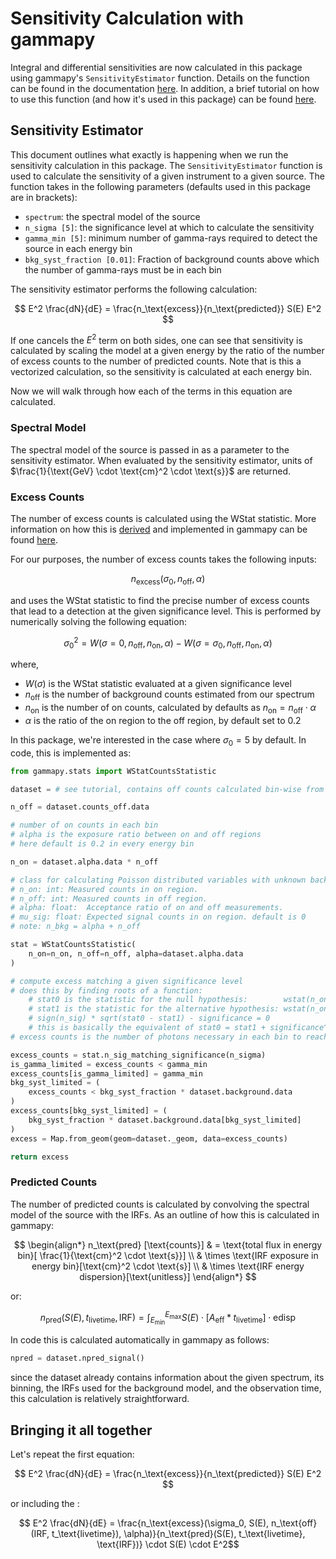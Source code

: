 # Sensitivity Calculation with gammapy

Integral and differential sensitivities are now calculated in this package using gammapy's `SensitivityEstimator` function. Details on the function can be found in the documentation [here](https://docs.gammapy.org/1.2/api/gammapy.estimators.SensitivityEstimator.html#gammapy.estimators.SensitivityEstimator). In addition, a brief tutorial on how to use this function (and how it's used in this package) can be found [here](https://docs.gammapy.org/1.2/tutorials/analysis-1d/cta_sensitivity.html).

## Sensitivity Estimator

This document outlines what exactly is happening when we run the sensitivity calculation in this package. The `SensitivityEstimator` function is used to calculate the sensitivity of a given instrument to a given source. The function takes in the following parameters (defaults used in this package are in brackets):

- `spectrum`: the spectral model of the source
- `n_sigma [5]`: the significance level at which to calculate the sensitivity
- `gamma_min [5]`: minimum number of gamma-rays required to detect the source in each energy bin
- `bkg_syst_fraction [0.01]`: Fraction of background counts above which the number of gamma-rays must be in each bin

The sensitivity estimator performs the following calculation:

$$ E^2 \frac{dN}{dE} = \frac{n_\text{excess}}{n_\text{predicted}} S(E) E^2 $$

If one cancels the $E^2$ term on both sides, one can see that sensitivity is calculated by scaling the model at a given energy by the ratio of the number of excess counts to the number of predicted counts. Note that is this a vectorized calculation, so the sensitivity is calculated at each energy bin.

Now we will walk through how each of the terms in this equation are calculated.

### Spectral Model

The spectral model of the source is passed in as a parameter to the sensitivity estimator. When evaluated by the sensitivity estimator, units of $\frac{1}{\text{GeV} \cdot \text{cm}^2 \cdot \text{s}}$ are returned.

### Excess Counts

The number of excess counts is calculated using the WStat statistic. More information on how this is [derived](https://docs.gammapy.org/1.2/user-guide/stats/wstat_derivation.html?highlight=wstat) and implemented in gammapy can be found [here](https://docs.gammapy.org/1.2/user-guide/stats/index.html?highlight=wstat#wstat-counts-statistic).

For our purposes, the number of excess counts takes the following inputs:

$$ n_\text{excess}(\sigma_0, n_\text{off}, \alpha) $$

and uses the WStat statistic to find the precise number of excess counts that lead to a detection at the given significance level. This is performed by numerically solving the following equation:

$$ \sigma_0^2 = W(\sigma=0, n_\text{off}, n_\text{on}, \alpha ) - W(\sigma=\sigma_0, n_\text{off}, n_\text{on}, \alpha) $$

where,

- $W(\sigma)$ is the WStat statistic evaluated at a given significance level
- $n_\text{off}$ is the number of background counts estimated from our spectrum
- $n_\text{on}$ is the number of on counts, calculated by defaults as $n_\text{on} = n_\text{off} \cdot \alpha$
- $\alpha$ is the ratio of the on region to the off region, by default set to 0.2

In this package, we're interested in the case where $\sigma_0 = 5$ by default.  In code, this is implemented as:

```python
from gammapy.stats import WStatCountsStatistic

dataset = # see tutorial, contains off counts calculated bin-wise from the input spectrum

n_off = dataset.counts_off.data

# number of on counts in each bin
# alpha is the exposure ratio between on and off regions
# here default is 0.2 in every energy bin

n_on = dataset.alpha.data * n_off

# class for calculating Poisson distributed variables with unknown background
# n_on: int: Measured counts in on region.
# n_off: int: Measured counts in off region.
# alpha: float:  Acceptance ratio of on and off measurements.
# mu_sig: float: Expected signal counts in on region. default is 0
# note: n_bkg = alpha + n_off

stat = WStatCountsStatistic(
    n_on=n_on, n_off=n_off, alpha=dataset.alpha.data
)

# compute excess matching a given significance level
# does this by finding roots of a function:
    # stat0 is the statistic for the null hypothesis:        wstat(n_on=n_sig + n_bkg, n_off=n_off, alpha=alpha, mu_sig=0)
    # stat1 is the statistic for the alternative hypothesis: wstat(n_on=n_sig + n_bkg, n_off=n_off, alpha=alpha, mu_sig=n_sig)
    # sign(n_sig) * sqrt(stat0 - stat1) - significance = 0
    # this is basically the equivalent of stat0 = stat1 + significance^2
# excess counts is the number of photons necessary in each bin to reach the significance level

excess_counts = stat.n_sig_matching_significance(n_sigma)
is_gamma_limited = excess_counts < gamma_min
excess_counts[is_gamma_limited] = gamma_min
bkg_syst_limited = (
    excess_counts < bkg_syst_fraction * dataset.background.data
)
excess_counts[bkg_syst_limited] = (
    bkg_syst_fraction * dataset.background.data[bkg_syst_limited]
)
excess = Map.from_geom(geom=dataset._geom, data=excess_counts)

return excess
```

### Predicted Counts

The number of predicted counts is calculated by convolving the spectral model of the source with the IRFs. As an outline of how this is calculated in gammapy:

$$
\begin{align*}
n_\text{pred} [\text{counts}] & =  \text{total flux in energy bin}[ \frac{1}{\text{cm}^2 \cdot \text{s}}] \\
& \times \text{IRF exposure in energy bin}[\text{cm}^2 \cdot \text{s}] \\
& \times \text{IRF energy dispersion}[\text{unitless}]
\end{align*}
$$

or: 

$$ n_\text{pred}(S(E),  t_\text{livetime}, \text{IRF}) = \int_{E_{\text{min}}}^{E_{\text{max}}} S(E) \cdot [ A_\text{eff} * t_\text{livetime} ] \cdot \text{edisp}$$

In code this is calculated automatically in gammapy as follows:

```python
npred = dataset.npred_signal()
```

since the dataset already contains information about the given spectrum, its binning, the IRFs used for the background model, and the observation time, this calculation is relatively straightforward.

## Bringing it all together

Let's repeat the first equation:

$$ E^2 \frac{dN}{dE} = \frac{n_\text{excess}}{n_\text{predicted}} S(E) E^2 $$

or including the :

$$ E^2 \frac{dN}{dE} = \frac{n_\text{excess}(\sigma_0, S(E), n_\text{off}(IRF, t_\text{livetime}), \alpha)}{n_\text{pred}(S(E),  t_\text{livetime}, \text{IRF})} \cdot S(E) \cdot E^2$$